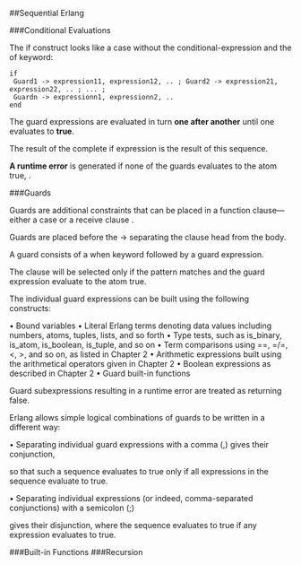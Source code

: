 ##Sequential Erlang

###Conditional Evaluations

The if construct looks like a case without the conditional-expression and the of keyword:

    if
     Guard1 -> expression11, expression12, .. ; Guard2 -> expression21, expression22, .. ; ... ;
     Guardn -> expressionn1, expressionn2, ..
    end
    
The guard expressions  are evaluated in turn **one after another** until one evaluates to **true**. 

The result of the complete if expression is the result of this sequence.

**A runtime error** is generated if none of the guards evaluates to the atom true, .

###Guards

Guards are additional constraints that can be placed in a function clause—either a case or a receive clause . 

Guards are placed before the -> separating the clause head from the body.

A guard consists of a when keyword followed by a guard expression.

The clause will be selected only if the pattern matches and the guard expression evaluate to the atom true.

The individual guard expressions can be built using the following constructs:

• Bound variables
• Literal Erlang terms denoting data values including numbers, atoms, tuples, lists, and so forth
• Type tests, such as is_binary, is_atom, is_boolean, is_tuple, and so on
• Term comparisons using ==, =/=, <, >, and so on, as listed in Chapter 2
• Arithmetic expressions built using the arithmetical operators given in Chapter 2
• Boolean expressions as described in Chapter 2
• Guard built-in functions

Guard subexpressions resulting in a runtime error are treated as returning false. 

Erlang allows simple logical combinations of guards to be written in a different way:

• Separating individual guard expressions with a comma (,) gives their conjunction, 

so that such a sequence evaluates to true only if all expressions in the sequence evaluate to true.

• Separating individual expressions (or indeed, comma-separated conjunctions) with a semicolon (;) 

gives their disjunction, where the sequence evaluates to true if any expression evaluates to true.


###Built-in Functions
###Recursion
